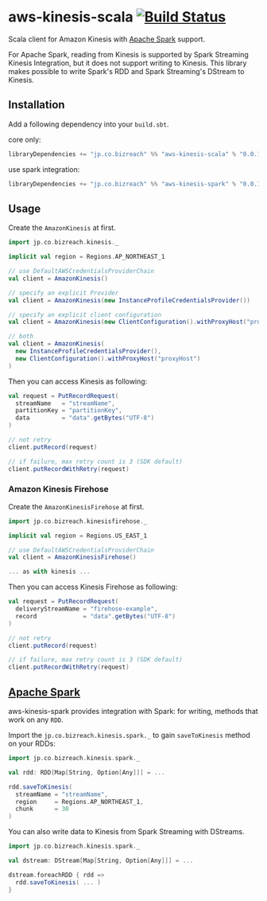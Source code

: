 aws-kinesis-scala [![Build Status](https://travis-ci.org/bizreach/aws-kinesis-scala.svg?branch=master)](https://travis-ci.org/bizreach/aws-kinesis-scala)
========

Scala client for Amazon Kinesis with [Apache Spark](#apache-spark) support.

For Apache Spark, reading from Kinesis is supported by Spark Streaming Kinesis Integration, but it does not support writing to Kinesis. This library makes possible to write Spark's RDD and Spark Streaming's DStream to Kinesis.

## Installation

Add a following dependency into your `build.sbt`.

core only:
```scala
libraryDependencies += "jp.co.bizreach" %% "aws-kinesis-scala" % "0.0.11"
```

use spark integration:
```scala
libraryDependencies += "jp.co.bizreach" %% "aws-kinesis-spark" % "0.0.11"
```

## Usage

Create the `AmazonKinesis` at first.

```scala
import jp.co.bizreach.kinesis._

implicit val region = Regions.AP_NORTHEAST_1

// use DefaultAWSCredentialsProviderChain
val client = AmazonKinesis()

// specify an explicit Provider
val client = AmazonKinesis(new InstanceProfileCredentialsProvider())

// specify an explicit client configuration
val client = AmazonKinesis(new ClientConfiguration().withProxyHost("proxyHost"))

// both
val client = AmazonKinesis(
  new InstanceProfileCredentialsProvider(),
  new ClientConfiguration().withProxyHost("proxyHost")
)
```

Then you can access Kinesis as following:

```scala
val request = PutRecordRequest(
  streamName   = "streamName",
  partitionKey = "partitionKey",
  data         = "data".getBytes("UTF-8")
)

// not retry
client.putRecord(request)

// if failure, max retry count is 3 (SDK default)
client.putRecordWithRetry(request)
```

### Amazon Kinesis Firehose

Create the `AmazonKinesisFirehose` at first.

```scala
import jp.co.bizreach.kinesisfirehose._

implicit val region = Regions.US_EAST_1

// use DefaultAWSCredentialsProviderChain
val client = AmazonKinesisFirehose()

... as with kinesis ...
```

Then you can access Kinesis Firehose as following:

```scala
val request = PutRecordRequest(
  deliveryStreamName = "firehose-example",
  record             = "data".getBytes("UTF-8")
)

// not retry
client.putRecord(request)

// if failure, max retry count is 3 (SDK default)
client.putRecordWithRetry(request)
```

## [Apache Spark][]

aws-kinesis-spark provides integration with Spark: for writing, methods that work on any `RDD`.

Import the `jp.co.bizreach.kinesis.spark._` to gain `saveToKinesis` method on your RDDs:

```scala
import jp.co.bizreach.kinesis.spark._

val rdd: RDD[Map[String, Option[Any]]] = ...

rdd.saveToKinesis(
  streamName = "streamName",
  region     = Regions.AP_NORTHEAST_1,
  chunk      = 30
)
```

You can also write data to Kinesis from Spark Streaming with DStreams.

```scala
import jp.co.bizreach.kinesis.spark._

val dstream: DStream[Map[String, Option[Any]]] = ...

dstream.foreachRDD { rdd =>
  rdd.saveToKinesis( ... )
}
```

[Apache Spark]: http://spark.apache.org
